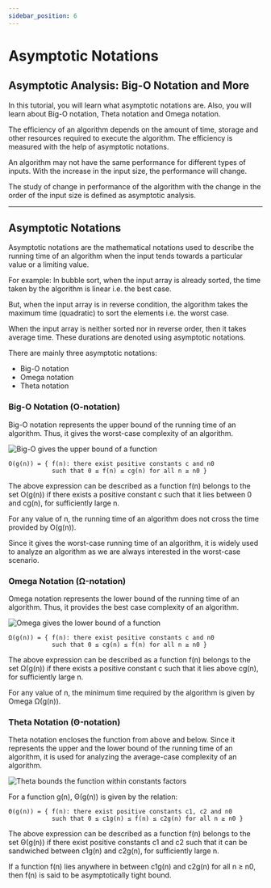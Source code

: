 ```yaml
---
sidebar_position: 6
---
```

# Asymptotic Notations

## Asymptotic Analysis: Big-O Notation and More
In this tutorial, you will learn what asymptotic notations are. Also, you will learn about Big-O notation, Theta notation and Omega notation.

The efficiency of an algorithm depends on the amount of time, storage and other resources required to execute the algorithm. The efficiency is measured with the help of asymptotic notations.

An algorithm may not have the same performance for different types of inputs. With the increase in the input size, the performance will change.

The study of change in performance of the algorithm with the change in the order of the input size is defined as asymptotic analysis.

***

## Asymptotic Notations
Asymptotic notations are the mathematical notations used to describe the running time of an algorithm when the input tends towards a particular value or a limiting value.

For example: In bubble sort, when the input array is already sorted, the time taken by the algorithm is linear i.e. the best case.

But, when the input array is in reverse condition, the algorithm takes the maximum time (quadratic) to sort the elements i.e. the worst case.

When the input array is neither sorted nor in reverse order, then it takes average time. These durations are denoted using asymptotic notations.

There are mainly three asymptotic notations:

- Big-O notation
- Omega notation
- Theta notation

### Big-O Notation (O-notation)
Big-O notation represents the upper bound of the running time of an algorithm. Thus, it gives the worst-case complexity of an algorithm.

![Big-O gives the upper bound of a function](https://i.imgur.com/5xuBrXb.png)
```
O(g(n)) = { f(n): there exist positive constants c and n0
            such that 0 ≤ f(n) ≤ cg(n) for all n ≥ n0 }
```

The above expression can be described as a function f(n) belongs to the set O(g(n)) if there exists a positive constant c such that it lies between 0 and cg(n), for sufficiently large n.

For any value of n, the running time of an algorithm does not cross the time provided by O(g(n)).

Since it gives the worst-case running time of an algorithm, it is widely used to analyze an algorithm as we are always interested in the worst-case scenario.

### Omega Notation (Ω-notation)
Omega notation represents the lower bound of the running time of an algorithm. Thus, it provides the best case complexity of an algorithm.

![Omega gives the lower bound of a function](https://i.imgur.com/Hl8FeM3.png)
```
Ω(g(n)) = { f(n): there exist positive constants c and n0 
            such that 0 ≤ cg(n) ≤ f(n) for all n ≥ n0 }
```

The above expression can be described as a function f(n) belongs to the set Ω(g(n)) if there exists a positive constant c such that it lies above cg(n), for sufficiently large n.

For any value of n, the minimum time required by the algorithm is given by Omega Ω(g(n)).

### Theta Notation (Θ-notation)
Theta notation encloses the function from above and below. Since it represents the upper and the lower bound of the running time of an algorithm, it is used for analyzing the average-case complexity of an algorithm.

![Theta bounds the function within constants factors](https://i.imgur.com/a1AcTFH.png)

For a function g(n), Θ(g(n)) is given by the relation:
```
Θ(g(n)) = { f(n): there exist positive constants c1, c2 and n0
            such that 0 ≤ c1g(n) ≤ f(n) ≤ c2g(n) for all n ≥ n0 }
```

The above expression can be described as a function f(n) belongs to the set Θ(g(n)) if there exist positive constants c1 and c2 such that it can be sandwiched between c1g(n) and c2g(n), for sufficiently large n.

If a function f(n) lies anywhere in between c1g(n) and c2g(n) for all n ≥ n0, then f(n) is said to be asymptotically tight bound.